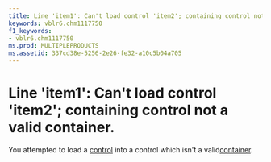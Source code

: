 ```yaml
---
title: Line 'item1': Can't load control 'item2'; containing control not a valid container.
keywords: vblr6.chm1117750
f1_keywords:
- vblr6.chm1117750
ms.prod: MULTIPLEPRODUCTS
ms.assetid: 337cd38e-5256-2e26-fe32-a10c5b04a705
---
```



# Line 'item1': Can't load control 'item2'; containing control not a valid container.

You attempted to load a [control](vbe-glossary.md) into a control which isn't a valid[container](vbe-glossary.md).


